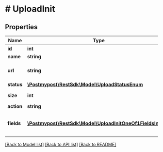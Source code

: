 # # UploadInit

## Properties

Name | Type | Description | Notes
------------ | ------------- | ------------- | -------------
**id** | **int** | Upload ID |
**name** | **string** | File name |
**url** | **string** | URL to the uploaded file |
**status** | [**\Postmypost\RestSdk\Model\UploadStatusEnum**](UploadStatusEnum.md) |  |
**size** | **int** | File size in bytes |
**action** | **string** | Upload URL |
**fields** | [**\Postmypost\RestSdk\Model\UploadInitOneOf1FieldsInner[]**](UploadInitOneOf1FieldsInner.md) | Parameters to be sent with the file upload |

[[Back to Model list]](../../README.md#models) [[Back to API list]](../../README.md#endpoints) [[Back to README]](../../README.md)

